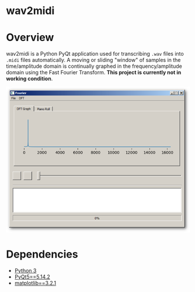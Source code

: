# wav2midi

<h1>Overview</h1>
wav2midi is a Python PyQt application used for transcribing <code>.wav</code> files into <code>.midi</code> files automatically.
A moving or sliding "window" of samples in the time/amplitude domain is continually graphed in the frequency/amplitude domain using the Fast Fourier Transform.
<b>This project is currently not in working condition</b>.

![](https://github.com/PaulBenMarsh/wav2midi/blob/master/screenshots/screenshot.png?raw=true)

<h1>Dependencies</h1>
<ul>
  <li><a href="https://www.python.org/downloads/" rel="nofollow">Python 3</a></li>
  <li><a href="https://pypi.org/project/PyQt5/" rel="nofollow">PyQt5==5.14.2</a></li>
  <li><a href="https://pypi.org/project/matplotlib/" rel="nofollow">matplotlib==3.2.1</a></li>
</ul>
